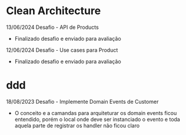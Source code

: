 # Clean Architecture

13/06/2024 Desafio - API de Products
- Finalizado desafio e enviado para avaliação

12/06/2024 Desafio - Use cases para Product
- Finalizado desafio e enviado para avaliação


# ddd

18/08/2023 Desafio - Implemente Domain Events de Customer
- O conceito e a camandas para arquiteturar os domain events ficou entendido, porém o local onde deve ser instanciado o evento e toda aquela parte de registrar os handler não ficou claro
